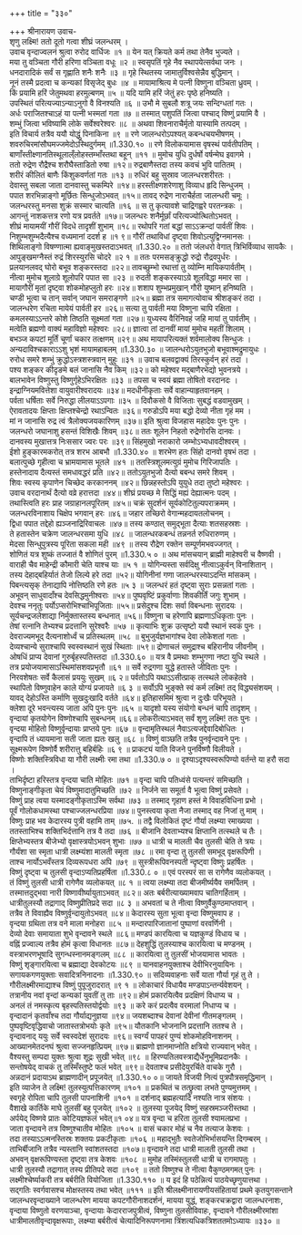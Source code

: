+++
title = "३३०"

+++
श्रीनारायण उवाच-  
शृणु लक्ष्मि! ततो दूतो गत्वा शीघ्रं जलन्धरम् ।  
उवाच वृन्दाज्वलनं श्रुत्वा रुरोद वार्धिजः ॥१ ॥
येन यत् क्रियते कर्म तथा तेनैव भुज्यते ।  
मया तु वञ्चिता गौरी हरिणा वञ्चिता वधूः ॥२ ॥
स्वसृपतिं गृहे नैव स्थापयेत्सर्वथा जनः ।  
धनदारादिकं सर्वं स गृह्णाति शनैः शनैः ॥३ ॥
गृहे स्थितस्य जामातुर्विश्वसेन्नैव बुद्धिमान् ।  
नूनं तस्मै प्रदत्वा च कन्यकां विसृजेद् बुधः ॥४ ॥
मायामाश्रित्य मे पत्नी विष्णुना वञ्चिता ध्रुवम् ।  
किं प्रयामि हरिं जेतुमथवा हरमुल्बणम् ॥५ ॥
यदि यामि हरिं जेतुं हरः पृष्ठे हनिष्यति ।  
उपस्थितं परित्यज्याऽन्याऽनुगो वै विनश्यति ॥६ ॥
उभौ मे सुबलौ शत्रू जयः सन्दिग्धतां गतः ।  
अर्धः पराजितश्चाऽहं या पत्नी भस्मतां गता ॥७ ॥
तस्मात् पशुपतिं जित्वा पश्चाद् विष्णुं प्रयामि वै ।  
शम्भुं जित्वा भविष्यामि लोके सर्वेश्वरेश्वरः ॥८ ॥
अथवा शिवनाराचैर्मृतो यास्यामि तत्पदम् ।  
इति विचार्य तत्रैव ययौ योद्धुं पिनाकिना ॥९ ॥
रणे जालन्धरोऽपश्यत् कबन्धचयभीषणम् ।  
शवरुचिरमांसौघमज्जमेदोऽस्थिदुर्गमम् ॥1.330.१० ॥
रणे विलोकयामास वृषस्थं पार्वतीपतिम् ।  
बाणाँस्तीक्ष्णानतिस्थूलाल्ँलोहस्तम्भाँस्तथा बहून् ॥११ ॥
मुमोच युधि दुर्धर्षो वर्षन्मेघ इवागमे ।  
ततो रुद्रेण रौद्रैश्च शरौघैस्ताडितो रुषा ॥१२॥
रुद्रबाणैस्तदा तस्य कवचं भुवि पातितम् ।  
शरीरं कीलितं बाणैः किंशुकवर्णतां गतः ॥१३ ॥
रुधिरं बहु सुस्राव जालन्धरशरीरतः ।  
देवास्तु सबला जाता दानवास्तु चकम्पिरे ॥१४॥
हरस्तीक्ष्णशरेणाशु विव्याध हृदि सिन्धुजम् ।  
पपात शरभिन्नाङ्गो मूर्छितः सिन्धुजोऽभवत् ॥१५॥
तावद् रुद्रेण नाराचैर्हता जालन्धरी चमूः ।  
जलन्धरस्तु मनसा शुक्रं सस्मार चात्यति ॥१६ ॥
स तु कृत्यावशे चाद्रिगह्वरे परतन्त्रकः ।  
आगन्तुं नाशकत्तत्र रणो यत्र प्रवर्तते ॥१७॥
जलन्धरः शनैर्मूर्छां परित्यज्योत्थितोऽभवत् ।  
शीघ्रं मायामयीं गौरीं विदधे तादृशीं शुभाम् ॥१८॥
रथोपरि गतां बद्धां साऽऽक्रन्दां पार्वतीं शिवः ।  
निशुम्भशुम्भदैत्यैश्च वध्यमानां ददर्श ह ॥१ ९॥
गौरीं तथाविधां दृष्ट्वा शिवोऽत्युद्विग्नमानसः ।  
शिथिलाङ्गो विषण्णात्मा ह्यवाङ्मुखस्तदाऽभवत् ॥1.330.२० ॥
ततो जंलधरो वेगात् त्रिभिर्विव्याध सायकैः ।  
आपुङ्खमग्नैस्तं रुद्रं शिरस्युरसि चोदरे ॥२ १ ॥
ततः परमसङ्क्रुद्धो रुद्रो रौद्रवपुर्धरः ।  
प्रलयानलवद् घोरो बभूव शङ्करस्तदा ॥२२॥
तावच्छुम्भो रथात्तां तु व्योम्नि मायिकपार्वतीम् ।  
नीत्वा मुमोच शूलाग्रे शूलोपरि पपात सा ॥२३ ॥
रुदती शङ्करस्याऽग्रे शूलविद्धा ममार सा ।  
मायागौरीं मृतां दृष्ट्वा शोकमोहप्लुतो हरः ॥२४॥
शशाप शुम्भप्रमुखान् गौरी युष्मान् हनिष्यति ।  
चण्डी भूत्वा च तान् सर्वान् जघान समराङ्गणे ॥२५॥
ब्रह्मा तत्र समागत्योवाच श्रीशङ्करं तदा ।  
जालन्धरेण रचिता मायेयं पार्वती हर ॥२६॥
सत्या तु पार्वती मया विष्णुना चापि रक्षिता ।  
कमलस्याऽऽन्तरे कोशे तिष्ठति सूक्ष्मतां गता ॥२७॥
युध्यस्य वैरिनिवहं जहि मायां तु पार्वतीम् ।  
मत्वेति ब्रह्मणो वाक्यं महाविज्ञो महेश्वरः ॥२८॥
ज्ञात्वा तां दानवीं मायां मुमोच महतीं शिलाम् ।  
बभञ्ज कपटां मूर्तिं चूर्णां चकार तत्क्षणम् ॥२९॥
अथ मायापरित्यक्तं शर्वमालोक्य सिन्धुजः ।  
अन्यदाविश्चकाराऽऽशु भृशं मायामहाबलम् ॥1.330.३० ॥
जालन्धरोऽयुतभुजो बभूवाश्मद्रुमायुधः ।  
रुरोध समरे शम्भुं क्रुद्धोऽस्त्रशस्त्रवान् मुहुः ॥३१ ॥
उवाच बलवद्वाक्यं तिरस्कुर्वन् हरं तदा ।  
पश्य शङ्कर कीदृङमे बलं जानासि नैव किम् ॥३२॥
को महेश्वर मद्बाणैरभेद्यो भुवनत्रये ।  
बालभावेन विष्णुस्तु विष्णुर्गृहेऽभिरक्षितः ॥३३ ॥
तपसा च स्वयं ब्रह्मा तोषितो वरदानदः ।  
इन्द्राग्नियमवित्तेशा वायुवारीश्वरादयः ॥३४॥
मदधीनीकृताः सर्वे वाहान्याहृतवानहम् ।  
पर्वता धर्षिताः सर्वे निरुद्धा लीलयाऽऽपगाः ॥३५ ॥
दिवौकसो वै विजिताः सुबद्धं वडवामुखम् ।  
ऐरावतादयः क्षिप्ताः क्षिप्तश्चेन्द्रो रथाऽन्वितः ॥३६॥
गरुडोऽपि मया बद्धो देव्यो नीता गृहं मम ।  
मां न जानासि रुद्र त्वं त्रैलोक्यजयकारिणम् ॥३७॥
इति श्रुत्वा विजहास महादेवः पुनः पुनः ।  
जलन्धरो जघानाशु हसन्तं विशिखैः शिवम् ॥३८॥
ततः शूलेन निहतो रुद्रेणोरसि दानवः ।  
दानवस्य मुखात्तत्र निःससार ज्वरः परः ॥३९॥
सिंहमुखो नराकारो जम्भोऽभ्यधावदीश्वरम् ।  
ईशो हुङ्कारमकरोत् तत्र शरभ आबभौ ॥1.330.४० ॥
शरभेण हतः सिंहो दानवो वृषभं तदा ।  
बलात्पुच्छे गृहीत्वा च भ्रामयामास भूतले ॥४१ ॥
ततस्त्रिशूलमत्युग्रं मुमोच गिरिजापतिः ।  
हस्तेनादाय दैत्यस्तं समधावद्धरं प्रति ॥४२॥
ततोऽयुतभुजो दैत्यो बबन्ध समरे शिवम् ।  
शिवः स्वस्य कृपाणेन चिच्छेद करकाननम् ॥४२॥
छिन्नहस्तोऽपि युयुधे तदा तुष्टो महेश्वरः ।  
उवाच वरदानार्थं दैत्यो वव्रे हरात्तदा ॥४४॥
शीघ्रं प्रयच्छ मे सिद्धिं मह्यं देह्यात्मनः पदम् ।  
तथास्त्विति हरः प्राह जग्राहानलपूरितम् ॥४५॥
चक्रं सुदर्शनं सूर्यकोटितुल्यपराक्रमम् ।  
जलन्धरविनाशाय चिक्षेप भगवान् हरः ॥४६॥
जहार तच्छिरो वेगान्महदायतलोचनम् ।  
द्विधा पपात तद्देहो ह्यञ्जनाद्रिरिवाचलः ॥४७॥
तस्य कण्ठात् समुद्भूता दैत्याः शतसहस्रशः ।  
ते हतास्तेन चक्रेण जालन्धरसमा युधि ॥४८ ॥
जालन्धरकबन्धं तन्ननर्त रुधिरारुणम् ।  
मेदसा सिन्धुपुत्रस्य पूरिता सकला मही ॥४९ ॥
तस्य रौद्रेण रक्तेन सम्पूर्णमभवज्जगत् ।  
शोणितं यत्र शुष्कं तज्जातं वै शोणितं पुरम् ॥1.330.५ ० ॥
अथ मांसचयान् ब्राह्मी माहेश्वरी च वैष्णवी ।  
वाराही चैव माहेन्द्री कौमारी चेति याश्च याः ॥५ १ ॥
योगिन्यस्ता सर्वदिक्षु नीत्वाऽकुर्वन् विनाशितान् ।  
तस्य देहाद्बहिर्यातं तेजो लिल्ये हरे तदा ॥५२॥
योगिनीनां गणा जालन्धरस्याऽदन्ति मांसकम् ।  
पिबन्त्यसृक् तेनाद्यापि नोत्तिष्ठति रणे हतः ॥५ ३ ॥
जलन्धरं हतं दृष्ट्वा सुराः प्रसन्नतां गताः ।  
अभूवन् साधुवादाँश्च देवसिद्धमुनीश्वराः ॥५४॥
पुष्पवृष्टिं प्रकुर्वाणाः शिवकीर्तिं जगुः शुभाम् ।  
देवश्च ननृतुः पर्योऽप्सरोभिश्चाभिपूजिताः ॥५५॥
प्रसेदुश्च दिशः सर्वा विबन्धनाः सुरादयः ।  
सूर्यचन्द्रजलेशाद्या निर्मुक्तास्तस्य बन्धनात् ॥५६॥
विष्णुना च हरेणापि ब्रह्मणाऽधिकृताः पुनः ।  
तेषां रत्नानि तेभ्यश्च प्रदत्तानि सुरेश्वरैः ॥५७ ॥
कृत्याभिः शुक्र उत्सृष्टो ययौ स्थानं स्वकं पुनः ।  
देवराज्यमभूद् दैत्यनाशोर्ध्वं च प्रतिस्थलम् ॥५८ ॥
बुभुजुर्यज्ञभागांश्च देवा लोकेशतां गताः ।  
देव्यश्चान्ये सुराश्चापि स्वस्वस्थानं सुखं स्थिताः ॥५९॥
द्रोणाचलं समुद्राश्च बहिरानीय जीवनीम् ।  
ओषधिं प्राप्य देवानां गुरुर्बृहस्पतिस्तदा ॥1.330.६० ॥
यत्र वै प्रमथाः शम्भुगणा नष्टा युधि स्थले ।  
तत्र प्रयोजयामासाऽस्थिमांसशवप्रभृतौ ॥६१ ॥
सर्वे रुद्रगणा युद्धे हतास्ते जीविताः पुनः ।  
निरवशेषतः सर्वे कैलासं प्रययुः सुखम् ॥६ २॥
पर्वतोऽपि यथाऽऽसीत्प्राक् तत्स्थले लोकहेतवे ।  
स्थापितो विष्णुवाहेन काले योग्यं प्रजायते ॥६ ३ ॥
सर्वोऽपि भुङ्क्ते स्वं कर्म लक्ष्मि! तद् विद्ध्यसंशयम् ।  
यावद् देहोऽस्ति कर्माणि सुखदुःखादि वर्तते ॥६४॥
इतिहासमिमं श्रुत्वा न दुःखैः परिभूयते ।  
क्लेशा दूरे भवन्त्यस्य जाता अपि पुनः पुनः ॥६५ ॥
यादृशो यस्य संयोगो बन्धनं चापि तादृशम् ।  
वृन्दायां कृतयोगेन विष्णोश्चापि सुबन्धनम् ॥६६॥
लोकरीत्याऽभवत् सर्वं शृणु लक्ष्मि! ततः पुनः ।  
वृन्दया मोहितो विष्णुर्वृन्दायाः प्राप्तये पुनः ॥६७ ॥
वृन्दामृतिस्थलं नैवाऽत्यजद्देवादिबोधितः ।  
वृन्दापि तं ध्यायमाना सती जाता ह्यतः खलु ॥६८ ॥
विष्णुं वाञ्छति तत्रैव पुनर्वृन्दावने पुनः ।  
सूक्ष्मरूपेण विष्णोर्वै शरीरात्तु बहिर्बहिः ॥६ ९ ॥
प्राकट्यं याति विजने पुनर्विष्णौ विलीयते ।  
विष्णोः शक्तिस्त्रिविधा या गौरी लक्ष्मीः रमा तथा ॥1.330.७ ० ॥
दृश्याऽदृश्यस्वरूपिण्यो वर्तन्ते या हरौ सदा ।  
ताभिर्दृष्टा हरिस्तत्र वृन्दया चाति मोहितः ॥७१ ॥
वृन्दा चापि पतिध्वंसे पत्यन्तरं समिच्छति ।  
विष्णुनाङ्गीकृता चेयं विष्णुमादातुमिच्छति ॥७२ ॥
निर्जने सा समूर्ता वै भूत्वा विष्णुं प्रसेवते ।  
विष्णुं प्राह त्वया यस्मादङ्गीकृताऽस्मि सर्वथा ॥७३ ॥
तस्माद् गृहाण हस्तं मे विवाहविधिना प्रभो ।  
पूर्वं गोलोकधामस्था पश्चाज्जलन्धरप्रिया ॥७४॥
पुनस्त्वया कृता नैजा तस्माद् वह निजां तु माम् ।  
विष्णुः प्राह भव केदारस्य पुत्री वहामि ताम् ॥७५. ॥
तद्वै विलोकितं दृष्टं गौर्या लक्ष्म्या रमाख्यया ।  
ततस्ताभिश्च शक्तिभिर्दत्तानि तत्र वै तदा ॥७६ ॥
बीजानि देवताभ्यश्च क्षिप्तानि तत्स्थले च तैः ।  
क्षिप्तेभ्यस्तत्र बीजेभ्यो वृक्षास्त्रयोऽभवन् शुभाः ॥७७ ॥
धात्री च मालती चैव तुलसी चेति ते त्रयः ।  
गौर्यंशा सा स्मृता धात्री लक्ष्म्यंशा मालती स्मृता ॥७८ ॥
रमा वृन्दा तु तुलसी समभूद् वृक्षरूपिणी ।  
ताश्च नार्योऽभवँस्तत्र दिव्यरूपधरा अपि ॥७९ ॥
सुस्त्रीरूपिवनस्पती न्दृष्ट्वा विष्णुः प्रहर्षितः ।  
विष्णुं दृष्ट्वा च तुलसी वृन्दाऽप्यतिप्रहर्षिता ॥1.330.८ ० ॥
एवं परस्परं सा स रागेणैव व्यलोकयत् ।  
तं विष्णुं तुलसी धात्री रागेणैव व्यलोकयत् ॥८ १ ॥
त्वया लक्ष्म्या तदा बीजमीर्ष्ययैव समर्पितम् ।  
तस्मात्तदुद्भवा नारी विष्णावीर्ष्यायुताऽभवत् ॥८२॥
अतः बर्बरीत्याख्यामवाप चातिगर्हिताम् ।  
धात्रीतुलस्यौ तद्रागाद् विष्णुप्रीतिप्रदे सदा ॥८ ३ ॥
अभवतां च ते नीत्वा विष्णुर्वैकुण्ठमाप्तवान् ।  
तत्रैव ते विवाह्यैव विष्णुर्वृन्दायुतोऽभवत् ॥८४॥
केदारस्य सुता भूत्वा वृन्दा विष्णुमवाप ह ।  
वृन्दया ग्रथिता तत्र वने माला मनोहरा ॥८५ ॥
मन्दारपारिजातानां पुष्पाणां वरवर्णिनी ।  
देव्यो देवाः समायाता शुभे वृन्दावने स्थले ॥८६॥
मण्डपं कारयित्वा च यज्ञकुण्डं विधाय च ।  
वह्निं प्रज्वाल्य तत्रैव होमं कृत्वा विधानतः ॥८७॥
देहशुद्धिं तुलस्याश्च कारयित्वा च मण्डनम् ।  
वस्त्राभरणभूषादि सुगन्धस्नानमङ्गलम् ॥८८ ॥
कारयित्वा तु तुलसीं भोजयामास भावतः ।  
विष्णुं शृङ्गारयित्वा च ब्रह्माद्या देवकोटयः ॥८९ ॥
यानवाहनयुक्ताश्च देवीभिरनुयायिनः ।  
सगायकगणयुक्ताः सवादित्रनिनादनाः ॥1.330.९० ॥
सदिव्यवाहनाः सर्वे याता गौर्या गृहं तु ते ।  
गौरीलक्ष्मीरमाद्याश्च विष्णुं पुपूजुरादरात् ॥९ १ ॥
लोकाचारं विधायैव मण्डपाऽन्तर्न्यवेशयन् ।  
तत्रानीय नवां वृन्दां कन्यकां युवतीं तु ताः ॥९२॥
होमं प्रकारयित्वैव प्रदक्षिणं विधाप्य च ।  
अनलं तं नमस्कृत्य बृहस्पतिस्तयोर्द्वयोः ॥९३ ॥
करे करं प्रदत्वैव वरमालां निधाप्य च ।  
वृन्दादानं कृतवाँश्च तदा गौर्याद्यनुज्ञया ॥९४॥
जयशब्दाश्च देवानां देवीनां गीतमङ्गलम् ।  
पुष्पवृष्टिवृद्धिवाचो जातास्तत्रोभयोः कृते ॥९५॥
यौतकानि भोजनानि प्रदत्तानि ततश्च ते ।  
वृन्दावनाद् ययुः सर्वे स्वस्वदेशं सुरादयः ॥९६॥
स्वर्ग्यं पापहरं पुण्यं शोकमोहविनाशनम् ।  
आख्यानमेतदनघं श्रुत्वा सज्जनहृत्प्रियम् ॥९७॥
ब्राह्मणो ज्ञानमाप्नोति क्षत्रियो राज्यवान् भवेत् ।  
वैश्यस्तु सम्पदा युक्तः श्रुत्वा शूद्रः सुखी भवेत् ॥९८ ॥
हिरण्यतिलवस्त्राद्यैर्धेनुभूमिप्रदानकैः ।  
सन्तोषयेद् वाचकं तु तस्मिँस्तुष्टे फलं भवेत् ॥९९॥
देवताश्च प्रसीदेयुरर्चिते वाचके गुरौ ।  
अन्नदानं प्रदायाऽथ ब्राह्मणादीन् प्रपूजयेत् ॥1.330.१० ०॥
जायते विजयी नित्यं पुत्रपौत्रसमृद्धिमान् ।  
इति व्याजेन ते लक्ष्मि! तुलस्युत्पत्तिकारणम् ॥१०१ ॥
प्रकथितं च तत्छ्रुत्वा लभते पुण्यमुत्तमम् ।  
स्वगृहे रोपिता चापि तुलसी पापनाशिनी ॥१०१ ॥
दर्शनाद् ब्रह्महत्यादि नश्यति नात्र संशयः ।  
वैशाखे कार्तिके माघे तुलसीं बहु पूजयेत् ॥१०२ ॥
तुलस्या पूजयेद् विष्णुं सहस्रमञ्जरीस्तथा ।  
अर्पयेद् विष्णवे प्रातः कोटियज्ञफलं भवेत्॥१ ०४॥
यत्र वृन्दा च हरिता तुलसी श्यामलप्रभा ।  
जाता वृन्दावने तत्र विष्णुश्चातीव मोहितः ॥१०५ ॥
वासं चकार मोहं च नैव तत्याज केशवः ।  
तदा तस्याऽऽत्मनस्तिस्रः शक्तयः प्रकटीकृताः ॥१०६ ॥
महाद्भुतैः स्वतेजोभिर्भासयन्ति दिगम्बरम् ।  
ताभिर्बीजानि तत्रैव न्यस्तानि स्वांशतस्तदा ॥१०७॥
वृन्दावने तदा धात्री मालती तुलसी तथा ।  
अभवन् वृक्षरूपिण्यस्ता दृष्ट्वा तत्र केशवः ॥१०८ ॥
मुमोह तस्मिंस्तुलसी धात्री च रागमापतुः ।  
धात्री तुलस्यौ तद्रागात् तस्य प्रीतिपदे सदा ॥१०९ ॥
ततो विष्णुश्च ते नीत्वा वैकुण्ठमगमत् पुनः ।  
लक्ष्मीश्चेर्ष्याकरी तत्र बर्बरीति वियोजिता ॥1.330.११० ॥
य इदं हि पठेन्नित्यं पाठयेच्छृणुयात्तथा ।  
सद्गतिः स्वर्गवासश्च मोक्षस्तस्य तथा भवेत् ॥१११ ॥
इति श्रीलक्ष्मीनारायणीयसंहितायां प्रथमे कृतयुगसन्ताने जालन्धरवृन्दाख्याने जालन्धरेण मायया कपटगौरीनाशदर्शनं, मायया युद्धं, शङ्करचक्रद्वारा जालन्धरनाशः, वृन्दाया विष्णुतो वरणयाञ्चा, वृन्दायाः केदारराजपुत्रीत्वं, विष्णुना तुलसीविवाहः, वृन्दावने गौरीलक्ष्मीरमांशा  
धात्रीमालतीवृन्दावृक्षरूपाः, लक्ष्म्या बर्बरीत्वं चेत्यादिनिरूपणनामा त्रिंशत्यधिकत्रिशततमोऽध्यायः ॥३३० ॥
    
